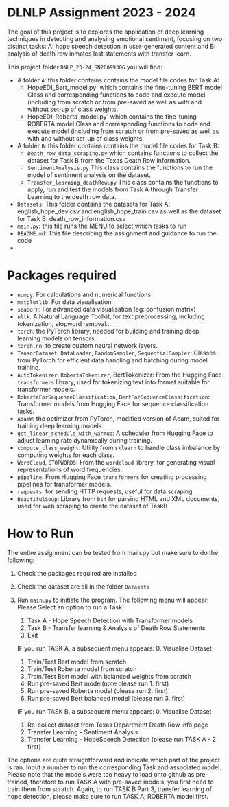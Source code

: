 # DLNLP Assignment 2023 - 2024

The goal of this project is to explores the application of deep learning techniques in detecting and analysing emotional sentiment, focusing on two distinct tasks: A: hope speech detection in user-generated content and B: analysis of death row inmates last statements with transfer learn.

This project folder `DNLP_23-24_SN20099306` you will find:
- A folder `A`: this folder contains contains the model file codes for Task A:
  - HopeEDI_Bert_model.py` which contains the fine-tuning BERT model Class and corresponding functions to code and execute model (including from scratch or from pre-saved as well as with and without set-up of class weights.
  - HopeEDI_Roberta_model.py` which contains the fine-tuning ROBERTA model Class and corresponding functions to code and execute model (including from scratch or from pre-saved as well as with and without set-up of class weights.
- A folder `B`: this folder contains contains the model file codes for Task  B:
  - `Death_row_data_scraping.py` which contains functions to collect the dataset for Task B from the Texas Death Row information.
  - `SentimentAnalysis.py` This class contains the functions to run the model of sentiment analysis on the dataset.
  - `Transfer_learning_deathRow.py` This class contains the functions to apply, run and test the models from Task A through Transfer Learning to the death row data.
- `Datasets`: This folder contains the datasets for Task A: english_hope_dev.csv and english_hope_train.csv as well as the dataset for Task B: death_row_information.csv
- `main.py`: this file runs the MENU to select which tasks to run
- `README.md`: This file describing the assignment and guidance to run the code
- 
# Packages required 
- `numpy`: For calculations and numerical functions
- `matplotlib`: For data visualisation
- `seaborn`: For advanced data visualisation (eg: confusion matrix)
- `nltk`: A Natural Language Toolkit, for text preprocessing, including tokenization, stopword removal...
- `torch`: the PyTorch library, needed for building and training deep learning models on tensors.
- `torch.nn`: to create custom neural network layers.
- `TensorDataset`, `DataLoader`, `RandomSampler`, `SequentialSampler`: Classes from PyTorch for efficient data handling and batching during model training.
- `AutoTokenizer`, `RobertaTokenizer`, BertTokenizer: From the Hugging Face `transformers` library, used for tokenizing text into format suitable for transformer models.
- `RobertaForSequenceClassification`, `BertForSequenceClassification`: Transformer models from Hugging Face for sequence classification tasks.
- `AdamW`: the optimizer from PyTorch, modified version of Adam, suited for training deep learning models.
- `get_linear_schedule_with_warmup`: A scheduler from Hugging Face to adjust learning rate dynamically during training.
- `compute_class_weight`: Utility from `sklearn` to handle class imbalance by computing weights for each class.
- `WordCloud`, `STOPWORDS`: From the `wordcloud` library, for generating visual representations of word frequencies.
- `pipeline`: From Hugging Face `transformers` for creating processing pipelines for transformer models.
- `requests`:   for sending HTTP requests, useful for data scraping
- `BeautifulSoup`: Library from `bs4` for parsing HTML and XML documents, used for web scraping to create the dataset of TaskB


# How to Run 
The entire assignment can be tested from main.py but make sure to do the following:
1. Check the packages required are installed
2. Check the dataset are all  in the folder `Datasets`
3. Run `main.py` to initiate the program. The following menu will appear:
     Please Select an option to run a Task:
      1. Task A - Hope Speech Detection with Transformer models
      2. Task B - Transfer learning & Analysis of Death Row Statements
      3. Exit

      IF you run TASK A, a subsequent menu appears:
      0. Visualise Dataset
      1. Train/Test Bert model from scratch
      2. Train/Test Roberta model from scratch
      3. Train/Test Bert model with balanced weights from scratch
      4. Run pre-saved Bert model(note please run 1. first)
      5. Run pre-saved Roberta model (please run 2. first)
      6. Run pre-saved Bert balanced model (please run 3. first)
  
      IF you run TASK B, a subsequent menu appears:
      0. Visualise Dataset
      1. Re-collect dataset from Texas Department Death Row info page
      2. Transfer Learning - Sentiment Analysis
      3. Transfer Learning - HopeSpeech Detection (please run TASK A - 2 first)

The options are quite straightforward and indicate which part of the project is ran. Input a number to run the corresponding Task and associated model.
Please note that the models were too heavy to load onto github as pre-trained, therefore to run TASK A with pre-saved models, you first need to train them from scratch. Again, to run TASK B Part 3, transfer learning of hope detection, please make sure to run TASK A, ROBERTA model first.
